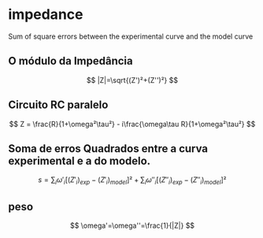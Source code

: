 # impedance
Sum of square errors between the experimental curve and the model curve

## O módulo da Impedância

$$
|Z|=\sqrt{(Z')²+(Z'')²}
$$



## Circuito RC paralelo

$$
Z = \frac{R}{1+\omega²\tau²} - i\frac{\omega\tau R}{1+\omega²\tau²}
$$



## Soma de erros Quadrados entre a curva experimental e a do modelo.

$$
s = \sum_{i}\omega'_i[(Z'_i)_{exp} - (Z'_i)_{model}]²+\sum_{i}\omega''_i[(Z''_i)_{exp} - (Z''_i)_{model}]²
$$

## peso

$$
\omega'=\omega''=\frac{1}{|Z|}
$$






